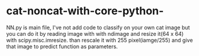 # cat-noncat-with-core-python-
NN.py is main file, I've not add code to classify on your own cat image but you can do it by reading image with with ndimage and resize it(64 x 64) with scipy.misc.imresize. than rescale it with 255 pixel(iamge/255)
and give that image to predict function as parameters.
